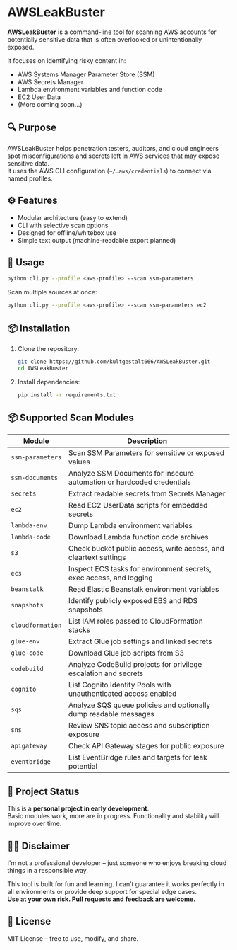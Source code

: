 # AWSLeakBuster

**AWSLeakBuster** is a command-line tool for scanning AWS accounts for potentially sensitive data that is often overlooked or unintentionally exposed.

It focuses on identifying risky content in:

- AWS Systems Manager Parameter Store (SSM)
- AWS Secrets Manager
- Lambda environment variables and function code
- EC2 User Data
- (More coming soon...)

## 🔍 Purpose

AWSLeakBuster helps penetration testers, auditors, and cloud engineers spot misconfigurations and secrets left in AWS services that may expose sensitive data.  
It uses the AWS CLI configuration (`~/.aws/credentials`) to connect via named profiles.

## ⚙️ Features

- Modular architecture (easy to extend)
- CLI with selective scan options
- Designed for offline/whitebox use
- Simple text output (machine-readable export planned)

## 🚀 Usage

```bash
python cli.py --profile <aws-profile> --scan ssm-parameters
```

Scan multiple sources at once:

```bash
python cli.py --profile <aws-profile> --scan ssm-parameters ec2
```

## 📦 Installation

1. Clone the repository:
   ```bash
   git clone https://github.com/kultgestalt666/AWSLeakBuster.git
   cd AWSLeakBuster
   ```

2. Install dependencies:
   ```bash
   pip install -r requirements.txt
   ```

## 📦 Supported Scan Modules

| Module           | Description                                                                |
|------------------|----------------------------------------------------------------------------|
| `ssm-parameters` | Scan SSM Parameters for sensitive or exposed values                        |
| `ssm-documents`  | Analyze SSM Documents for insecure automation or hardcoded credentials     |
| `secrets`        | Extract readable secrets from Secrets Manager                              |
| `ec2`            | Read EC2 UserData scripts for embedded secrets                             |
| `lambda-env`     | Dump Lambda environment variables                                          |
| `lambda-code`    | Download Lambda function code archives                                     |
| `s3`             | Check bucket public access, write access, and cleartext settings           |
| `ecs`            | Inspect ECS tasks for environment secrets, exec access, and logging        |
| `beanstalk`      | Read Elastic Beanstalk environment variables                               |
| `snapshots`      | Identify publicly exposed EBS and RDS snapshots                            |
| `cloudformation` | List IAM roles passed to CloudFormation stacks                             |
| `glue-env`       | Extract Glue job settings and linked secrets                               |
| `glue-code`      | Download Glue job scripts from S3                                          |
| `codebuild`      | Analyze CodeBuild projects for privilege escalation and secrets            |
| `cognito`        | List Cognito Identity Pools with unauthenticated access enabled            |
| `sqs`            | Analyze SQS queue policies and optionally dump readable messages           |
| `sns`            | Review SNS topic access and subscription exposure                          |
| `apigateway`     | Check API Gateway stages for public exposure                               |
| `eventbridge`    | List EventBridge rules and targets for leak potential                      |


## 🧪 Project Status

This is a **personal project in early development**.  
Basic modules work, more are in progress. Functionality and stability will improve over time.

## 🙋‍♂️ Disclaimer

I'm not a professional developer – just someone who enjoys breaking cloud things in a responsible way.

This tool is built for fun and learning. I can’t guarantee it works perfectly in all environments or provide deep support for special edge cases.  
**Use at your own risk. Pull requests and feedback are welcome.**

## 📄 License

MIT License – free to use, modify, and share.
